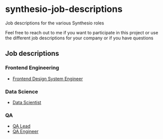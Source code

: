 # synthesio-job-descriptions

Job descriptions for the various Synthesio roles

Feel free to reach out to me if you want to participate in this project or use the different job descriptions for your company or if you have questions

## Job descriptions

### Frontend Engineering

* [Frontend Design System Engineer](job-descriptions/frontend-design-system-engineer.md)

### Data Science

* [Data Scientist](job-descriptions/data-scientist.md)

### QA

* [QA Lead](job-descriptions/qa-lead.md)
* [QA Engineer](job-descriptions/qa-engineer.md)
